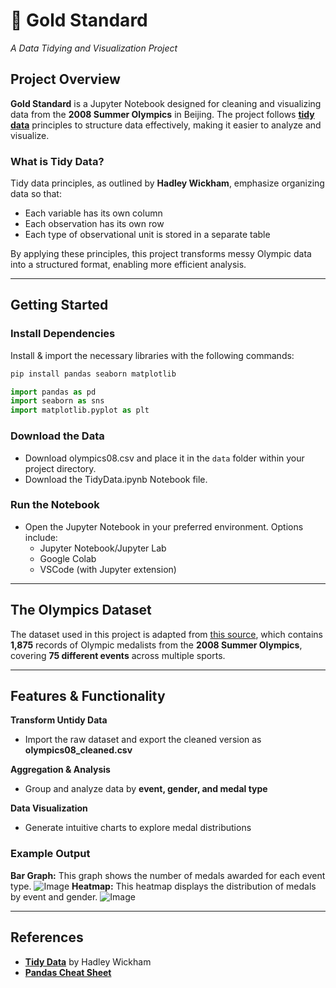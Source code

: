 # :medal_sports: Gold Standard  
*A Data Tidying and Visualization Project*  

## Project Overview  
**Gold Standard** is a Jupyter Notebook designed for cleaning and visualizing data from the **2008 Summer Olympics** in Beijing. The project follows [**tidy data**](https://vita.had.co.nz/papers/tidy-data.pdf) principles to structure data effectively, making it easier to analyze and visualize.  

### What is Tidy Data?  
Tidy data principles, as outlined by **Hadley Wickham**, emphasize organizing data so that:  
- Each variable has its own column  
- Each observation has its own row  
- Each type of observational unit is stored in a separate table  

By applying these principles, this project transforms messy Olympic data into a structured format, enabling more efficient analysis.  

---

## Getting Started

### Install Dependencies  
Install & import the necessary libraries with the following commands:
```bash
pip install pandas seaborn matplotlib
```
```python
import pandas as pd
import seaborn as sns
import matplotlib.pyplot as plt
```

### Download the Data  
- Download olympics08.csv and place it in the `data` folder within your project directory.  
- Download the TidyData.ipynb Notebook file.  

### Run the Notebook  
- Open the Jupyter Notebook in your preferred environment. Options include:  
  - Jupyter Notebook/Jupyter Lab  
  - Google Colab  
  - VSCode (with Jupyter extension)  

---

## The Olympics Dataset  
The dataset used in this project is adapted from [this source](https://edjnet.github.io/OlympicsGoNUTS/2008/), which contains **1,875** records of Olympic medalists from the **2008 Summer Olympics**, covering **75 different events** across multiple sports.  

---

## Features & Functionality  

**Transform Untidy Data**  
- Import the raw dataset and export the cleaned version as **olympics08_cleaned.csv**   

**Aggregation & Analysis**  
- Group and analyze data by **event, gender, and medal type**

**Data Visualization**  
- Generate intuitive charts to explore medal distributions 

### Example Output  
**Bar Graph:** This graph shows the number of medals awarded for each event type.
![Image](https://github.com/user-attachments/assets/fbff3223-bae7-4cc8-a051-7a1cca853c03)
**Heatmap:** This heatmap displays the distribution of medals by event and gender.
![Image](https://github.com/user-attachments/assets/ecf345a5-85c3-4f7d-a28b-153b804365ed)

---

## References
- [**Tidy Data**](https://vita.had.co.nz/papers/tidy-data.pdf) by Hadley Wickham
- [**Pandas Cheat Sheet**](https://pandas.pydata.org/Pandas_Cheat_Sheet.pdf)
